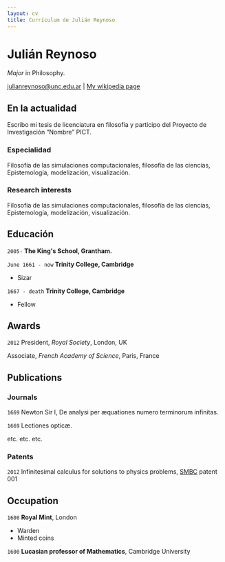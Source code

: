 ```yaml
---
layout: cv
title: Currículum de Julián Reynoso
---
```

# Julián Reynoso
_Major_ in Philosophy.

<div id="webaddress">
<a href="julianreynoso@unc.edu.ar">julianreynoso@unc.edu.ar</a>
| <a href="http://en.wikipedia.org/wiki/Isaac_Newton">My wikipedia page</a>
</div>


## En la actualidad

Escribo mi tesis de licenciatura en filosofía y participo del Proyecto de Investigación “Nombre” PICT.

### Especialidad

Filosofía de las simulaciones computacionales, filosofía de las ciencias, Epistemología, modelización, visualización.


### Research interests

Filosofía de las simulaciones computacionales, filosofía de las ciencias, Epistemología, modelización, visualización.


## Educación

`2005-`
__The King's School, Grantham.__

`June 1661 - now`
__Trinity College, Cambridge__

- Sizar

`1667 - death`
__Trinity College, Cambridge__

- Fellow



## Awards

`2012`
President, *Royal Society*, London, UK

Associate, *French Academy of Science*, Paris, France



## Publications

<!-- A list is also available [online](http://scholar.google.co.uk/citations?user=LTOTl0YAAAAJ) -->

### Journals

`1669`
Newton Sir I, De analysi per æquationes numero terminorum infinitas. 

`1669`
Lectiones opticæ.

etc. etc. etc.

### Patents

`2012`
Infinitesimal calculus for solutions to physics problems, [SMBC](http://www.techdirt.com/articles/20121011/09312820678/if-patents-had-been-around-time-newton.shtml) patent 001


## Occupation

`1600`
__Royal Mint__, London

- Warden
- Minted coins

`1600`
__Lucasian professor of Mathematics__, Cambridge University



<!-- ### Footer

Last updated: May 2013 -->


